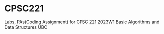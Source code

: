 # CPSC221
 Labs, PAs(Coding Assignment) for CPSC 221 2023W1 Basic Algorithms and Data Structures UBC
